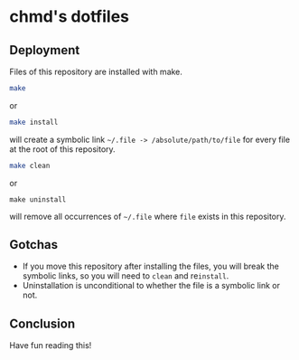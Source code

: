 chmd's dotfiles
===============

Deployment
----------

Files of this repository are installed with make.

```bash
make
```
or
```bash
make install
```
will create a symbolic link `~/.file -> /absolute/path/to/file` for every
file at the root of this repository.


```bash
make clean
```
or
```
make uninstall
```
will remove all occurrences of `~/.file` where `file` exists in this
repository.

Gotchas
-------

* If you move this repository after installing the files, you will break the
symbolic links, so you will need to `clean` and re`install`.
* Uninstallation is unconditional to whether the file
is a symbolic link or not.

Conclusion
----------

Have fun reading this!
